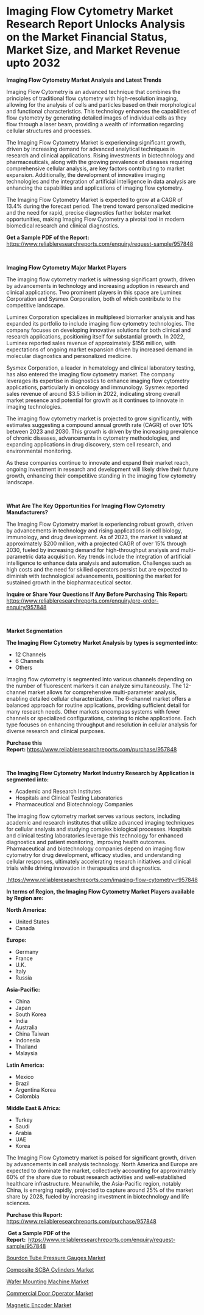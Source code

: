 <p><h1>Imaging Flow Cytometry Market Research Report Unlocks Analysis on the Market Financial Status, Market Size, and Market Revenue upto 2032</h1></p><p><strong>Imaging Flow Cytometry Market Analysis and Latest Trends</strong></p>
<p><p>Imaging Flow Cytometry is an advanced technique that combines the principles of traditional flow cytometry with high-resolution imaging, allowing for the analysis of cells and particles based on their morphological and functional characteristics. This technology enhances the capabilities of flow cytometry by generating detailed images of individual cells as they flow through a laser beam, providing a wealth of information regarding cellular structures and processes.</p><p>The Imaging Flow Cytometry Market is experiencing significant growth, driven by increasing demand for advanced analytical techniques in research and clinical applications. Rising investments in biotechnology and pharmaceuticals, along with the growing prevalence of diseases requiring comprehensive cellular analysis, are key factors contributing to market expansion. Additionally, the development of innovative imaging technologies and the integration of artificial intelligence in data analysis are enhancing the capabilities and applications of imaging flow cytometry.</p><p>The Imaging Flow Cytometry Market is expected to grow at a CAGR of 13.4% during the forecast period. The trend toward personalized medicine and the need for rapid, precise diagnostics further bolster market opportunities, making Imaging Flow Cytometry a pivotal tool in modern biomedical research and clinical diagnostics.</p></p>
<p><strong>Get a Sample PDF of the Report:&nbsp;</strong> <a href="https://www.reliableresearchreports.com/enquiry/request-sample/957848?utm_campaign=8&utm_medium=2&utm_source=Github&utm_content=ia&utm_term=18022025&utm_id=imaging-flow-cytometry">https://www.reliableresearchreports.com/enquiry/request-sample/957848</a></p>
<p>&nbsp;</p>
<p><strong>Imaging Flow Cytometry Major Market Players</strong></p>
<p><p>The imaging flow cytometry market is witnessing significant growth, driven by advancements in technology and increasing adoption in research and clinical applications. Two prominent players in this space are Luminex Corporation and Sysmex Corporation, both of which contribute to the competitive landscape.</p><p>Luminex Corporation specializes in multiplexed biomarker analysis and has expanded its portfolio to include imaging flow cytometry technologies. The company focuses on developing innovative solutions for both clinical and research applications, positioning itself for substantial growth. In 2022, Luminex reported sales revenue of approximately $156 million, with expectations of ongoing market expansion driven by increased demand in molecular diagnostics and personalized medicine.</p><p>Sysmex Corporation, a leader in hematology and clinical laboratory testing, has also entered the imaging flow cytometry market. The company leverages its expertise in diagnostics to enhance imaging flow cytometry applications, particularly in oncology and immunology. Sysmex reported sales revenue of around $3.5 billion in 2022, indicating strong overall market presence and potential for growth as it continues to innovate in imaging technologies.</p><p>The imaging flow cytometry market is projected to grow significantly, with estimates suggesting a compound annual growth rate (CAGR) of over 10% between 2023 and 2030. This growth is driven by the increasing prevalence of chronic diseases, advancements in cytometry methodologies, and expanding applications in drug discovery, stem cell research, and environmental monitoring.</p><p>As these companies continue to innovate and expand their market reach, ongoing investment in research and development will likely drive their future growth, enhancing their competitive standing in the imaging flow cytometry landscape.</p></p>
<p>&nbsp;</p>
<p><strong>What Are The Key Opportunities For Imaging Flow Cytometry Manufacturers?</strong></p>
<p><p>The Imaging Flow Cytometry market is experiencing robust growth, driven by advancements in technology and rising applications in cell biology, immunology, and drug development. As of 2023, the market is valued at approximately $200 million, with a projected CAGR of over 15% through 2030, fueled by increasing demand for high-throughput analysis and multi-parametric data acquisition. Key trends include the integration of artificial intelligence to enhance data analysis and automation. Challenges such as high costs and the need for skilled operators persist but are expected to diminish with technological advancements, positioning the market for sustained growth in the biopharmaceutical sector.</p></p>
<p><strong>Inquire or Share Your Questions If Any Before Purchasing This Report:</strong> <a href="https://www.reliableresearchreports.com/enquiry/pre-order-enquiry/957848?utm_campaign=8&utm_medium=2&utm_source=Github&utm_content=ia&utm_term=18022025&utm_id=imaging-flow-cytometry">https://www.reliableresearchreports.com/enquiry/pre-order-enquiry/957848</a></p>
<p>&nbsp;</p>
<p><strong>Market Segmentation</strong></p>
<p><strong>The Imaging Flow Cytometry Market Analysis by types is segmented into:</strong></p>
<p><ul><li>12 Channels</li><li>6 Channels</li><li>Others</li></ul></p>
<p><p>Imaging flow cytometry is segmented into various channels depending on the number of fluorescent markers it can analyze simultaneously. The 12-channel market allows for comprehensive multi-parameter analysis, enabling detailed cellular characterization. The 6-channel market offers a balanced approach for routine applications, providing sufficient detail for many research needs. Other markets encompass systems with fewer channels or specialized configurations, catering to niche applications. Each type focuses on enhancing throughput and resolution in cellular analysis for diverse research and clinical purposes.</p></p>
<p><strong>Purchase this Report:&nbsp;</strong><a href="https://www.reliableresearchreports.com/purchase/957848?utm_campaign=8&utm_medium=2&utm_source=Github&utm_content=ia&utm_term=18022025&utm_id=imaging-flow-cytometry">https://www.reliableresearchreports.com/purchase/957848</a></p>
<p>&nbsp;</p>
<p><strong>The Imaging Flow Cytometry Market Industry Research by Application is segmented into:</strong></p>
<p><ul><li>Academic and Research Institutes</li><li>Hospitals and Clinical Testing Laboratories</li><li>Pharmaceutical and Biotechnology Companies</li></ul></p>
<p><p>The imaging flow cytometry market serves various sectors, including academic and research institutes that utilize advanced imaging techniques for cellular analysis and studying complex biological processes. Hospitals and clinical testing laboratories leverage this technology for enhanced diagnostics and patient monitoring, improving health outcomes. Pharmaceutical and biotechnology companies depend on imaging flow cytometry for drug development, efficacy studies, and understanding cellular responses, ultimately accelerating research initiatives and clinical trials while driving innovation in therapeutics and diagnostics.</p></p>
<p><a href="https://www.reliableresearchreports.com/imaging-flow-cytometry-r957848?utm_campaign=8&utm_medium=2&utm_source=Github&utm_content=ia&utm_term=18022025&utm_id=imaging-flow-cytometry">&nbsp;https://www.reliableresearchreports.com/imaging-flow-cytometry-r957848</a></p>
<p><strong>In terms of Region, the Imaging Flow Cytometry Market Players available by Region are:</strong></p>
<p>
    <p> <strong> North America: </strong>
        <ul>
            <li>United States</li>
            <li>Canada</li>
        </ul>
        </p> 
    <p> <strong> Europe: </strong>
        <ul>
            <li>Germany</li>
            <li>France</li>
            <li>U.K.</li>
            <li>Italy</li>
            <li>Russia</li>
        </ul>
        </p> 
    <p> <strong> Asia-Pacific: </strong>
        <ul>
            <li>China</li>
            <li>Japan</li>
            <li>South Korea</li>
            <li>India</li>
            <li>Australia</li>
            <li>China Taiwan</li>
            <li>Indonesia</li>
            <li>Thailand</li>
            <li>Malaysia</li>
        </ul>
        </p> 
    <p> <strong> Latin America: </strong>
        <ul>
            <li>Mexico</li>
            <li>Brazil</li>
            <li>Argentina Korea</li>
            <li>Colombia</li>
        </ul>
        </p> 
    <p> <strong> Middle East & Africa: </strong>
        <ul>
            <li>Turkey</li>
            <li>Saudi</li>
            <li>Arabia</li>
            <li>UAE</li>
            <li>Korea</li>
        </ul>
    </p>
    </p>
<p><p>The Imaging Flow Cytometry market is poised for significant growth, driven by advancements in cell analysis technology. North America and Europe are expected to dominate the market, collectively accounting for approximately 60% of the share due to robust research activities and well-established healthcare infrastructure. Meanwhile, the Asia-Pacific region, notably China, is emerging rapidly, projected to capture around 25% of the market share by 2028, fueled by increasing investment in biotechnology and life sciences.</p></p>
<p><strong>Purchase this Report: </strong><a href="https://www.reliableresearchreports.com/purchase/957848?utm_campaign=8&utm_medium=2&utm_source=Github&utm_content=ia&utm_term=18022025&utm_id=imaging-flow-cytometry">https://www.reliableresearchreports.com/purchase/957848</a></p>
<p>&nbsp;<strong>Get a Sample PDF of the Report:&nbsp;&nbsp;</strong><a href="https://www.reliableresearchreports.com/enquiry/request-sample/957848?utm_campaign=8&utm_medium=2&utm_source=Github&utm_content=ia&utm_term=18022025&utm_id=imaging-flow-cytometry">https://www.reliableresearchreports.com/enquiry/request-sample/957848</a></p>
<p><strong></strong></p>
<p><p><a href="https://github.com/ezahdyre/Market-Research-Report-List-1/blob/main/bourdon-tube-pressure-gauges-market.md?utm_campaign=8&utm_medium=2&utm_source=Github&utm_content=ia&utm_term=18022025&utm_id=imaging-flow-cytometry">Bourdon Tube Pressure Gauges Market</a></p><p><a href="https://github.com/tshumaalzlam0/Market-Research-Report-List-1/blob/main/composite-scba-cylinders-market.md?utm_campaign=8&utm_medium=2&utm_source=Github&utm_content=ia&utm_term=18022025&utm_id=imaging-flow-cytometry">Composite SCBA Cylinders Market</a></p><p><a href="https://github.com/kaqiewan/Market-Research-Report-List-1/blob/main/wafer-mounting-machine-market.md?utm_campaign=8&utm_medium=2&utm_source=Github&utm_content=ia&utm_term=18022025&utm_id=imaging-flow-cytometry">Wafer Mounting Machine Market</a></p><p><a href="https://github.com/verikaahova/Market-Research-Report-List-1/blob/main/commercial-door-operator-market.md?utm_campaign=8&utm_medium=2&utm_source=Github&utm_content=ia&utm_term=18022025&utm_id=imaging-flow-cytometry">Commercial Door Operator Market</a></p><p><a href="https://github.com/dingharhouma/Market-Research-Report-List-1/blob/main/magnetic-encoder-market.md?utm_campaign=8&utm_medium=2&utm_source=Github&utm_content=ia&utm_term=18022025&utm_id=imaging-flow-cytometry">Magnetic Encoder Market</a></p></p>